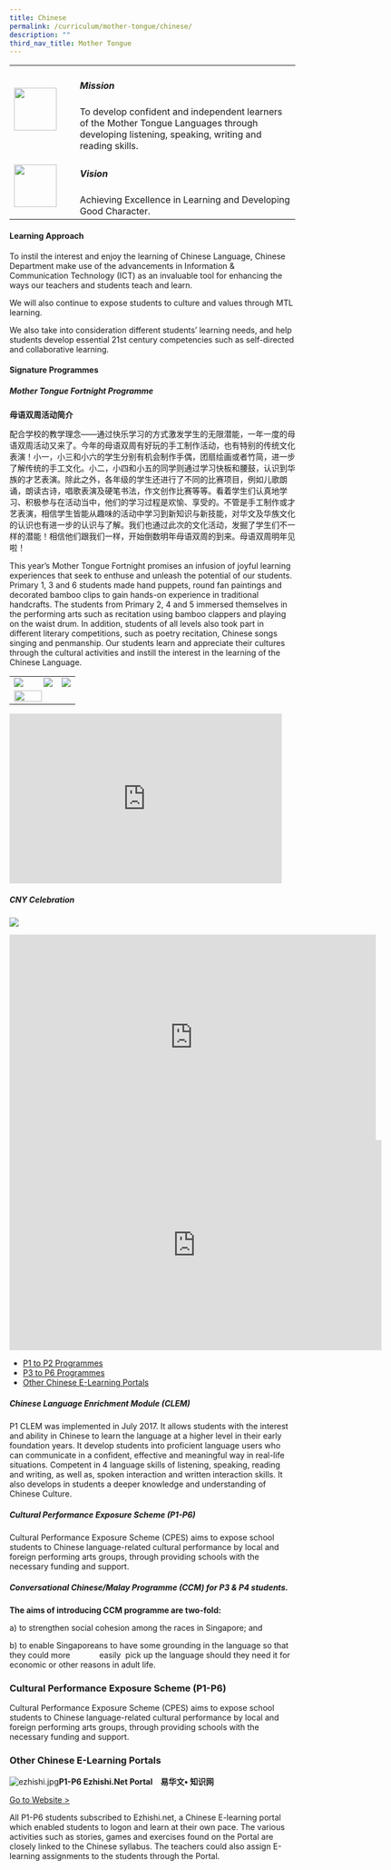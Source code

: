 ```yaml
---
title: Chinese
permalink: /curriculum/mother-tongue/chinese/
description: ""
third_nav_title: Mother Tongue
---
```

<table>
	<tbody><tr>
		<td width="100px">
			<img style="height:75px; width:75px" src="/images/mission.jpg">
		</td>
		<td> 
			<h5>Mission</h5>
			To develop confident and independent learners of the Mother Tongue&nbsp;Languages through developing listening, speaking, writing and reading&nbsp;skills.
		</td>
	</tr>
	<tr>
     <td>
		   <img style="height:75px; width:75px" src="/images/vision.png">
     </td>
     <td> 
			 <h5>Vision</h5>
	     Achieving Excellence in Learning and Developing Good Character.
       </td>
	</tr>
</tbody></table>

#### Learning Approach

To instil the interest and enjoy the learning of Chinese Language, Chinese Department make use of the advancements in Information &amp; Communication Technology (ICT) as an invaluable tool for enhancing the ways our teachers and students teach and learn.

We will also continue to expose students to culture and values through MTL learning.

We also take into consideration different students’ learning needs, and help students develop essential 21st century competencies such as self-directed and collaborative learning.

#### Signature Programmes

##### Mother Tongue Fortnight Programme  
  

**母语双周活动简介**

配合学校的教学理念——通过快乐学习的方式激发学生的无限潜能，一年一度的母语双周活动又来了。今年的母语双周有好玩的手工制作活动，也有特别的传统文化表演！小一，小三和小六的学生分别有机会制作手偶，团扇绘画或者竹简，进一步了解传统的手工文化。小二，小四和小五的同学则通过学习快板和腰鼓，认识到华族的才艺表演。除此之外，各年级的学生还进行了不同的比赛项目，例如儿歌朗诵，朗读古诗，唱歌表演及硬笔书法，作文创作比赛等等。看着学生们认真地学习、积极参与在活动当中，他们的学习过程是欢愉、享受的。不管是手工制作或才艺表演，相信学生皆能从趣味的活动中学习到新知识与新技能，对华文及华族文化的认识也有进一步的认识与了解。我们也通过此次的文化活动，发掘了学生们不一样的潜能！相信他们跟我们一样，开始倒数明年母语双周的到来。母语双周明年见啦！&nbsp;&nbsp;

This year’s Mother Tongue Fortnight promises an infusion of joyful learning experiences that seek to enthuse and unleash the potential of our students. Primary 1, 3 and 6 students made hand puppets, round fan paintings and decorated bamboo clips to gain hands-on experience in traditional handcrafts. The students from Primary 2, 4 and 5 immersed themselves in the performing arts such as recitation using bamboo clappers and playing on the waist drum. In addition, students of all levels also took part in different literary competitions, such as poetry recitation, Chinese songs singing and penmanship. Our students learn and appreciate their cultures through the cultural activities and instill the interest in the learning of the Chinese Language.

<table>
	<tbody><tr>
		<td width="45%"><img src="/images/20190716_085120.jpg"></td>
		<td><img src="/images/20190716_124052.jpg"></td>
		<td><img src="/images/20190716_125907.jpg"></td>
	</tr>
	<tr>
		<td colspan="3">
			<img style="width:70%" src="/images/20190716_130710.jpg">
		</td>
	</tr>
</tbody></table>

<iframe allowfullscreen="true" height="299" width="480" frameborder="0" src="https://docs.google.com/presentation/d/e/2PACX-1vT6nrmfhLuJzp6rOOjcCtpDcNWwRWpIlMO2Zi3hK8ElD6l1sucRhABKMxccBsqgmUNYn0TeiXk3Y_AT/embed?start=false&amp;loop=false&amp;delayms=3000"></iframe>

##### CNY Celebration

![](/images/Chinese%20New%20Year%20Celebration%20FTPPS.jpg)

<iframe allowfullscreen="" allow="accelerometer; autoplay; clipboard-write; encrypted-media; gyroscope; picture-in-picture" frameborder="0" title="Chinese New Year greetings from FTPPS" src="https://www.youtube.com/embed/hbi_Hrf4srs" height="362" width="646"></iframe>
<br>
<iframe allowfullscreen="" allow="accelerometer; autoplay; clipboard-write; encrypted-media; gyroscope; picture-in-picture" frameborder="0" title="Chinese New Year performance by students" src="https://www.youtube.com/embed/DnXWRR12wE8" height="370" width="656"></iframe>

*   [P1 to P2 Programmes](/curriculum/mother-tongue/chinese#home)
*   [P3 to P6 Programmes](/curriculum/mother-tongue/chinese#menu1)
*   [Other Chinese E-Learning Portals](/curriculum/mother-tongue/chinese#menu2)

<h5 href="home"> Chinese Language Enrichment Module (CLEM) </h5>

P1 CLEM was implemented in July 2017. It allows&nbsp;students with the interest and ability in Chinese&nbsp;to learn the language at a higher level in their early foundation years. It develop students into proficient language users who can communicate in a confident, effective and meaningful way in real-life situations. Competent in 4 language skills of listening, speaking, reading and writing, as well as, spoken interaction and written interaction skills. It also develops in students a deeper knowledge and understanding of Chinese Culture.

<h5> Cultural Performance Exposure Scheme (P1-P6) </h5>

Cultural Performance Exposure Scheme (CPES) aims to expose school students to Chinese language-related cultural performance by local and foreign performing arts groups, through providing schools with the necessary funding and support.&nbsp;  

<h5 href="menu1">Conversational Chinese/Malay Programme (CCM) for P3 &amp; P4 students.</h5>

**The aims of introducing CCM programme are two-fold:**&nbsp;

a) to strengthen social cohesion among the races in Singapore; and

b) to enable Singaporeans to have some grounding in the language so that they could more&nbsp;&nbsp;&nbsp; &nbsp;&nbsp;&nbsp; &nbsp;&nbsp;&nbsp; &nbsp;easily&nbsp; pick up the language should they need it for economic or other reasons in adult life.&nbsp;&nbsp;

### Cultural Performance Exposure Scheme (P1-P6)

Cultural Performance Exposure Scheme (CPES) aims to expose school students to Chinese language-related cultural performance by local and foreign performing arts groups, through providing schools with the necessary funding and support.&nbsp;

### Other Chinese E-Learning Portals

  

  

![ezhishi.jpg](https://firsttoapayohpri.moe.edu.sg/qql/slot/u735/Departments/Mother%20Tongue/Chinese/ezhishi.jpg)**P1-P6 Ezhishi.Net Portal　易华文• 知识网**&nbsp;

  
[Go to Website &gt;](http://www.ezhishi.net/)

All P1-P6 students subscribed to Ezhishi.net, a Chinese E-learning portal which enabled students to logon and learn at their own pace. The various activities such as stories, games and exercises found on the Portal are closely linked to the Chinese syllabus. The teachers could also assign E-learning assignments to the students through the Portal.